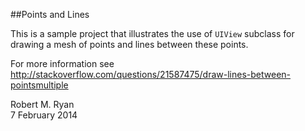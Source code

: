 ##Points and Lines

This is a sample project that illustrates the use of `UIView` subclass for drawing a mesh of points and lines between these points.

For more information see http://stackoverflow.com/questions/21587475/draw-lines-between-pointsmultiple

Robert M. Ryan<br />
7 February 2014
